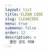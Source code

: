 ```yaml
---
layout: list
title: CLEAN CODE
slug: CLEANCODE
menu: true
submenu: false
order: 12
description: >
  클린 코드 리뷰
---
```

